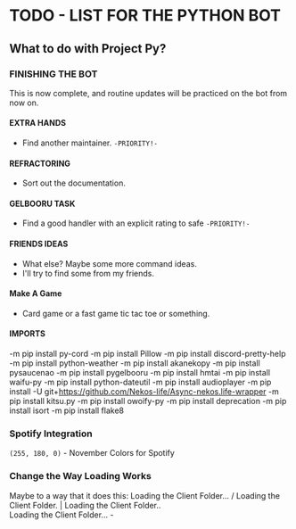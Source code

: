 # TODO - LIST FOR THE PYTHON BOT
## What to do with Project Py?

### FINISHING THE BOT
This is now complete, and routine updates will be practiced on the bot from now on.

#### EXTRA HANDS
- Find another maintainer. `-PRIORITY!-`

#### REFRACTORING
- Sort out the documentation.

#### GELBOORU TASK
- Find a good handler with an explicit rating to safe `-PRIORITY!-`

#### FRIENDS IDEAS
- What else? Maybe some more command ideas.
- I'll try to find some from my friends.

#### Make A Game
- Card game or a fast game tic tac toe or something.

#### IMPORTS
-m pip install py-cord
-m pip install Pillow
-m pip install discord-pretty-help
-m pip install python-weather
-m pip install akanekopy
-m pip install pysaucenao
-m pip install pygelbooru
-m pip install hmtai
-m pip install waifu-py
-m pip install python-dateutil
-m pip install audioplayer
-m pip install -U git+https://github.com/Nekos-life/Async-nekos.life-wrapper
-m pip install kitsu.py
-m pip install owoify-py
-m pip install deprecation
-m pip install isort
-m pip install flake8
### Spotify Integration

`(255, 180, 0)` - November Colors for Spotify

### Change the Way Loading Works

Maybe to a way that it does this:
Loading the Client Folder... /
Loading the Client Folder. |
Loading the Client Folder.. \
Loading the Client Folder... -
